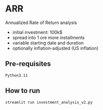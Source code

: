 # ARR

Annualized Rate of Return analysis

- initial investment: 100k$
- spread into 1 ore more installments
- variable starting date and duration
- optionally inflation-adjusted (US inflation)

## Pre-requisites

    Python3.11

## How to run

    streamlit run investment_analysis_v2.py
